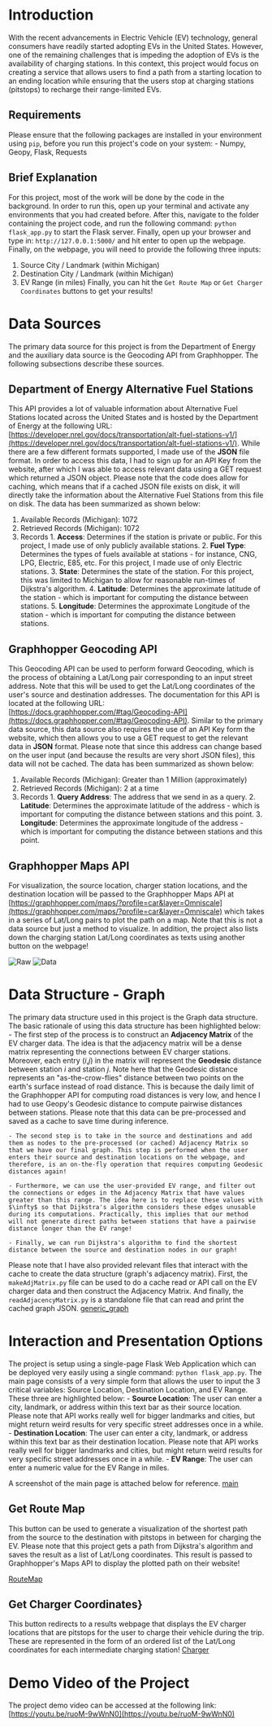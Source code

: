 # Introduction
With the recent advancements in Electric Vehicle (EV) technology, general consumers have readily started adopting EVs in the United States. However, one of the remaining challenges that is impeding the adoption of EVs is the availability of charging stations. In this context, this project would focus on creating a service that allows users to find a path from a starting location to an ending location while ensuring that the users stop at charging stations (pitstops) to recharge their range-limited EVs.

## Requirements
Please ensure that the following packages are installed in your environment using `pip`, before you run this project's code on your system:
    - Numpy, Geopy, Flask, Requests
## Brief Explanation
For this project, most of the work will be done by the code in the background. In order to run this, open up your terminal and activate any environments that you had created before. After this, navigate to the folder containing the project code, and run the following command: `python flask_app.py` to start the Flask server. Finally, open up your browser and type in: `http://127.0.0.1:5000/` and hit enter to open up the webpage. Finally, on the webpage, you will need to provide the following three inputs:
  1. Source City / Landmark (within Michigan)
  2. Destination City / Landmark (within Michigan)
  3. EV Range (in miles)
Finally, you can hit the `Get Route Map` or `Get Charger Coordinates` buttons to get your results!

# Data Sources
The primary data source for this project is from the Department of Energy and the auxiliary data source is the Geocoding API from Graphhopper. The following subsections describe these sources.

## Department of Energy Alternative Fuel Stations
This API provides a lot of valuable information about Alternative Fuel Stations located across the United States and is hosted by the Department of Energy at the following URL: [https://developer.nrel.gov/docs/transportation/alt-fuel-stations-v1/](https://developer.nrel.gov/docs/transportation/alt-fuel-stations-v1/). While there are a few different formats supported, I made use of the **JSON** file format. In order to access this data, I had to sign up for an API Key from the website, after which I was able to access relevant data using a GET request which returned a JSON object. Please note that the code does allow for caching, which means that if a cached JSON file exists on disk, it will directly take the information about the Alternative Fuel Stations from this file on disk. The data has been summarized as shown below:
  1. Available Records (Michigan): 1072
  2. Retrieved Records (Michigan): 1072
  3. Records
    1. **Access**: Determines if the station is private or public. For this project, I made use of only publicly available stations.
    2. **Fuel Type**: Determines the types of fuels available at stations - for instance, CNG, LPG, Electric, E85, etc. For this project, I made use of only Electric stations.
    3. **State**: Determines the state of the station. For this project, this was limited to Michigan to allow for reasonable run-times of Dijkstra's algorithm.
    4. **Latitude**: Determines the approximate latitude of the station - which is important for computing the distance between stations.
    5. **Longitude**: Determines the approximate Longitude of the station - which is important for computing the distance between stations.


## Graphhopper Geocoding API
This Geocoding API can be used to perform forward Geocoding, which is the process of obtaining a Lat/Long pair corresponding to an input street address. Note that this will be used to get the Lat/Long coordinates of the user's source and destination addresses. The documentation for this API is located at the following URL: [https://docs.graphhopper.com/#tag/Geocoding-API](https://docs.graphhopper.com/#tag/Geocoding-API). Similar to the primary data source, this data source also requires the use of an API Key form the website, which then allows you to use a GET request to get the relevant data in **JSON** format. Please note that since this address can change based on the user input (and because the results are very short JSON files), this data will not be cached. The data has been summarized as shown below:
  1. Available Records (Michigan): Greater than 1 Million (approximately)
  2. Retrieved Records (Michigan): 2 at a time
  3. Records
    1. **Query Address**: The address that we send in as a query.
    2. **Latitude**: Determines the approximate latitude of the address - which is important for computing the distance between stations and this point.
    3. **Longitude**: Determines the approximate longitude of the address - which is important for computing the distance between stations and this point.


## Graphhopper Maps API
For visualization, the source location, charger station locations, and the destination location will be passed to the Graphhopper Maps API at [https://graphhopper.com/maps/?profile=car&layer=Omniscale](https://graphhopper.com/maps/?profile=car&layer=Omniscale) which takes in a series of Lat/Long pairs to plot the path on a map. Note that this is not a data source but just a method to visualize. In addition, the project also lists down the charging station Lat/Long coordinates as texts using another button on the webpage!

![Raw](rawData.PNG)
![Data](data_graph.PNG)


# Data Structure - Graph
The primary data structure used in this project is the Graph data structure. The basic rationale of using this data structure has been highlighted below:
    - The first step of the process is to construct an **Adjacency Matrix** of the EV charger data. The idea is that the adjacency matrix will be a dense matrix representing the connections between EV charger stations. Moreover, each entry ($i$,$j$) in the matrix will represent the **Geodesic** distance between station $i$ and station $j$. Note here that the Geodesic distance represents an "as-the-crow-flies" distance between two points on the earth's surface instead of road distance. This is because the daily limit of the Graphhopper API for computing road distances is very low, and hence I had to use Geopy's Geodesic distance to compute pairwise distances between stations. Please note that this data can be pre-processed and saved as a cache to save time during inference.

    - The second step is to take in the source and destinations and add them as nodes to the pre-processed (or cached) Adjacency Matrix so that we have our final graph. This step is performed when the user enters their source and destination locations on the webpage, and therefore, is an on-the-fly operation that requires computing Geodesic distances again!

    - Furthermore, we can use the user-provided EV range, and filter out the connections or edges in the Adjacency Matrix that have values greater than this range. The idea here is to replace these values with $\infty$ so that Dijkstra's algorithm considers these edges unusable during its computations. Practically, this implies that our method will not generate direct paths between stations that have a pairwise distance longer than the EV range!

    - Finally, we can run Dijkstra's algorithm to find the shortest distance between the source and destination nodes in our graph!

Please note that I have also provided relevant files that interact with the cache to create the data structure (graph's adjacency matrix). First, the `makeAdjMatrix.py` file can be used to do a cache read or API call on the EV charger data and then construct the Adjacency Matrix. And finally, the `readAdjacencyMatrix.py` is a standalone file that can read and print the cached graph JSON.
[generic_graph](graph.png)

# Interaction and Presentation Options
The project is setup using a single-page Flask Web Application which can be deployed very easily using a single command: `python flask_app.py`. The main page consists of a very simple form that allows the user to input the 3 critical variables: Source Location, Destination Location, and EV Range. These three are highlighted below:
    - **Source Location**: The user can enter a city, landmark, or address within this text bar as their source location. Please note that API works really well for bigger landmarks and cities, but might return weird results for very specific street addresses once in a while.
    - **Destination Location**: The user can enter a city, landmark, or address within this text bar as their destination location. Please note that API works really well for bigger landmarks and cities, but might return weird results for very specific street addresses once in a while.
    - **EV Range**: The user can enter a numeric value for the EV Range in miles.

A screenshot of the main page is attached below for reference.
[main](CaptureProj.PNG)

## Get Route Map
This button can be used to generate a visualization of the shortest path from the source to the destination with pitstops in between for charging the EV. Please note that this project gets a path from Dijkstra's algorithm and saves the result as a list of Lat/Long coordinates. This result is passed to Graphhopper's Maps API to display the plotted path on their website!

[RouteMap](CaptureProj2.PNG)

## Get Charger Coordinates}
This button redirects to a results webpage that displays the EV charger locations that are pitstops for the user to charge their vehicle during the trip. These are represented in the form of an ordered list of the Lat/Long coordinates for each intermediate charging station!
[Charger](CaptureProj3.PNG)

# Demo Video of the Project
The project demo video can be accessed at the following link: [https://youtu.be/ruoM-9wWnN0](https://youtu.be/ruoM-9wWnN0)
